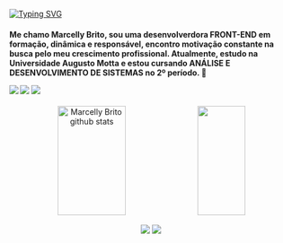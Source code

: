 
[![Typing SVG](https://readme-typing-svg.herokuapp.com/?color=7B68EE&size=35&center=true&vCenter=true&width=1000&lines=Olá,+meu+nome+é+Marcelly+Brito!;Tenho+20+Anos;Moro+no+Brasil;Atualmente,+estou+me+graduando+em+ADS!;Seja+Bem-Vindo(a)!+:%29)](https://git.io/typing-svg)

<h4>Me chamo Marcelly Brito, sou uma desenvolverdora FRONT-END em formação, dinâmica e responsável, encontro motivação constante na busca pelo meu crescimento profissional. Atualmente, estudo na Universidade Augusto Motta e estou cursando ANÁLISE E DESENVOLVIMENTO DE SISTEMAS no 2º período. 🤍 <p></p>
<img src="https://img.shields.io/badge/HTML5-E34F26?style=for-the-badge&logo=html5&logoColor=white"/> <img src="https://img.shields.io/badge/CSS3-1572B6?style=for-the-badge&logo=css3&logoColor=white"/> <img src="https://img.shields.io/badge/JavaScript-323330?style=for-the-badge&logo=javascript&logoColor=F7DF1E"/> </h4> 

<div align="center">  
  <img width="49%" height="195px" src="https://github-readme-stats.vercel.app/api?username=httpsclly&show_icons=true&count_private=true&hide_border=true&title_color=7B68EE&icon_color=7B68EE&text_color=c9d1d9&bg_color=0d1117" alt="Marcelly Brito github stats" /> 
  <img width="41%" height="195px" src="https://github-readme-stats.vercel.app/api/top-langs/?username=httpsclly&layout=compact&hide_border=true&title_color=7B68EE&text_color=7B68EE&bg_color=0d1117" />


 <a href="" target="_blank"><img src="https://img.shields.io/badge/-Instagram-%23E4405F?style=for-the-badge&logo=instagram&logoColor=white" target="_blank"></a>
 <a href="" target="_blank"><img src="https://img.shields.io/badge/-LinkedIn-%230077B5?style=for-the-badge&logo=linkedin&logoColor=white" target="_blank"></a> 
